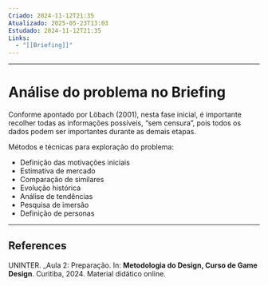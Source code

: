 ```yaml
---
Criado: 2024-11-12T21:35
Atualizado: 2025-05-23T13:03
Estudado: 2024-11-12T21:35
Links:
  - "[[Briefing]]"
---
```

---
# Análise do problema no Briefing

Conforme apontado por Löbach (2001), nesta fase inicial, é importante recolher todas as informações possíveis, “sem censura”, pois todos os dados podem ser importantes durante as demais etapas.

Métodos e técnicas para exploração do problema:

- Definição das motivações iniciais
- Estimativa de mercado
- Comparação de similares
- Evolução histórica
- Análise de tendências
- Pesquisa de imersão
- Definição de personas

---

## References

UNINTER.  _Aula 2: Preparação. In: **Metodologia do Design, Curso de Game Design**. Curitiba, 2024. Material didático online.